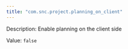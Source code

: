 ```yaml
---
title: "com.snc.project.planning_on_client"
---
```


Description: Enable planning on the client side

Value: `false`